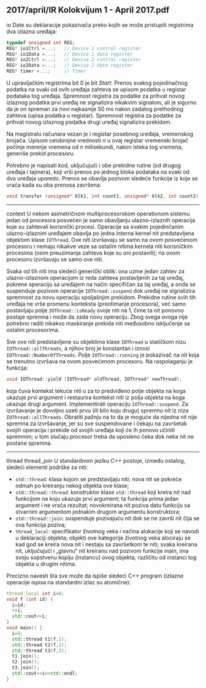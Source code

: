 2017/april/IR Kolokvijum 1 - April 2017.pdf
--------------------------------------------------------------------------------
io
Date su deklaracije pokazivača preko kojih se može pristupiti registrima dva izlazna uređaja:
```cpp
typedef unsigned int REG;
REG* io1Ctrl =...;   // Device 1 control register
REG* io1Data =...;   // Device 1 data register
REG* io2Ctrl =...;   // Device 2 control register
REG* io2Data =...;   // Device 2 data register
REG* timer =...;     // Timer
```
U upravljačkim registrima bit 0 je bit *Start*. Prenos svakog pojedinačnog podatka na svaki od
ovih uređaja zahteva se upisom podatka u registar podataka tog uređaja. Spremnost registra za
podatke za prihvat novog izlaznog podatka prvi uređaj ne signalizira nikakvim signalom, ali je
sigurno da je on spreman za novi najkasnije 50 ms nakon zadatog prethodnog zahteva (upisa
podatka u registar). Spremnost registra za podatke za prihvat novog izlaznog podatka drugi
uređaj signalizira prekidom.

Na magistralu računara vezan je i registar posebnog uređaja, vremenskog brojača. Upisom
celobrojne vrednosti *n* u ovaj registar vremenski brojač počinje merenje vremena od *n* milisekundi,
nakon isteka tog vremena, generiše prekid procesoru.

Potrebno je napisati kod, uključujući i obe prekidne rutine (od drugog uređaja i tajmera), koji
vrši prenos po jednog bloka podataka na svaki od dva uređaja uporedo. Prenos se obavlja
pozivom sledeće funkcije iz koje se vraća kada su oba prenosa završena:
```cpp
void transfer (unsigned* blk1, int count1, unsigned* blk2, int count2);
```

--------------------------------------------------------------------------------
context
U nekom asimetričnom multiprocesorskom operativnom sistemu jedan od procesora posvećen
je samo obavljanju ulazno-izlaznih operacija koje su zahtevali korisnički procesi. Operacije sa
svakim pojedinčanim ulazno-izlaznim uređajem obavlja po jedna interna kernel nit
predstavljena objektom klase `IOThread`. Ove niti izvršavaju se samo na ovom posvećenom
procesoru i nemaju nikakve veze sa ostalim nitima kernela niti korisničkim procesima (osim
preuzimanja zahteva koje su oni postavili); na ovom procesoru izvršavaju se samo ove niti.

Svaka od tih niti ima sledeći generički oblik: ona uzme jedan zahtev za ulazno-izlaznom
operacijom iz reda zahteva postavljenih za taj uređaj, pokrene operaciju sa uređajem na način
specifičan za taj uređaj, a onda se suspenduje pozivom operacije `IOThread::suspend`  dok
uređaj ne signalizira spremnost za novu operaciju spoljašnjim prekidom. Prekidne rutine svih
tih uređaja ne vrše promenu konteksta (preotimanje procesora), već samo postavljaju polje
`IOThread::isReady`  svoje niti na 1, čime ta nit ponovno postaje spremna i može da zada
novu operaciju. Zbog svega ovoga nije potrebno raditi nikakvo maskiranje prekida niti
međusobno isključenje sa ostalim procesorima.

Sve ove niti predstavljene su objektima klase `IOThread` u statičkom nizu
`IOThread::allThreads`, a njihov broj je konstantan i iznosi `IOThread::NumberOfThreads`.
Polje `IOThread::running` je pokazivač na nit koja se trenutno izvršava na ovom posvećenom
procesoru. Na raspolaganju je funkcija:
```cpp
void IOThread::yield (IOThread* oldThread, IOThread* newThread);
```
koja čuva kontekst tekuće niti u za to predviđeno polje objekta na koga ukazuje prvi argument
i restaurira kontekst niti iz polja objekta na koga ukazuje drugi argument.
Implementirati operaciju `IOThread::suspend`. Za izvršavanje je dovoljno uzeti prvu (ili bilo
koju drugu) spremnu nit iz niza `IOThread::allThreads`. Obratiti pažnju na to da je moguće
da nijedna nit nije spremna za izvršavanje, jer su sve suspendovane i čekaju na završetak
svojih operacija i prekide od svojih uređaja koji će ih ponovo učiniti spremnim; u tom slučaju
procesor treba da uposleno čeka dok neka nit ne postane spremna.

--------------------------------------------------------------------------------
thread thread_join
U standardnom jeziku C++ postoje, između ostalog, sledeći elementi podrške za niti:

- `std::thread`: klasa kojom se predstavljaju niti; nova nit se
pokreće odmah po kreiranju nekog objekta ove klase;
- `std::thread::thread`: konstruktor klase `std::thread` koji kreira nit nad funkcijom
na koju ukazuje prvi argument; ta funkcija prima jedan argument i ne vraća rezultat;
novokreirana nit poziva datu funkciju sa stvarnim argumentom jednakim drugom
argumentu konstruktora;
- `std::thread::join`: suspenduje pozivajuću nit dok se ne završi nit čija se ova
funkcija poziva;
- `thread_local`: specifikator životnog veka i načina alokacije koji se navodi u
deklaraciji objekta; objekti ove kategorije životnog veka alociraju se kad god se kreira
nova nit i nestaju sa završetkom te niti; svaka kreirana nit, uključujući i „glavnu“ nit
kreiranu nad pozivom funkcije main, ima svoju sopstvenu kopiju (instancu) ovog
objekta, različitu od instanci tog objekta u drugim nitima.

Precizno navesti šta sve može da ispiše sledeći C++ program (izlazne operacije ispisa na
standardni izlaz su atomične):
```cpp
thread_local int i=0;
void f (int id) {
  i=id;
  ++i;
  std::cout<<i;
}
void main() {
  i=9;
  std::thread t1(f,1);
  std::thread t2(f,2);
  std::thread t3(f,3);
  t1.join();
  t2.join();
  t3.join();
  std::cout<<i<<std::endl;
}
```
